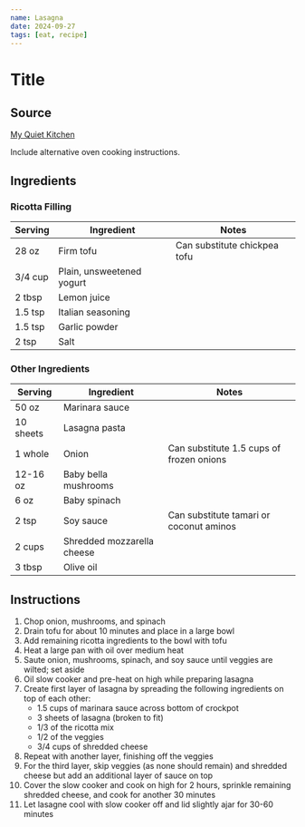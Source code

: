 ```yaml
---
name: Lasagna
date: 2024-09-27
tags: [eat, recipe]
---
```


# Title

## Source

[My Quiet Kitchen](https://myquietkitchen.com/vegan-crockpot-lasagna/)

Include alternative oven cooking instructions.

## Ingredients

### Ricotta Filling

| Serving | Ingredient | Notes |
|-|-|-|
| 28 oz | Firm tofu | Can substitute chickpea tofu |
| 3/4 cup | Plain, unsweetened yogurt |  |
| 2 tbsp | Lemon juice |  |
| 1.5 tsp | Italian seasoning |  |
| 1.5 tsp | Garlic powder |  |
| 2 tsp | Salt |  |

### Other Ingredients

| Serving | Ingredient | Notes |
|-|-|-|
| 50 oz | Marinara sauce |  |
| 10 sheets | Lasagna pasta |  |
| 1 whole | Onion | Can substitute 1.5 cups of frozen onions |
| 12-16 oz | Baby bella mushrooms |  |
| 6 oz | Baby spinach |  |
| 2 tsp | Soy sauce | Can substitute tamari or coconut aminos |
| 2 cups | Shredded mozzarella cheese |  |
| 3 tbsp | Olive oil |  |

## Instructions

1. Chop onion, mushrooms, and spinach
1. Drain tofu for about 10 minutes and place in a large bowl
1. Add remaining ricotta ingredients to the bowl with tofu
1. Heat a large pan with oil over medium heat
1. Saute onion, mushrooms, spinach, and soy sauce until veggies are wilted; set aside
1. Oil slow cooker and pre-heat on high while preparing lasagna
1. Create first layer of lasagna by spreading the following ingredients on top of each other:
    - 1.5 cups of marinara sauce across bottom of crockpot
    - 3 sheets of lasagna (broken to fit)
    - 1/3 of the ricotta mix
    - 1/2 of the veggies
    - 3/4 cups of shredded cheese
1. Repeat with another layer, finishing off the veggies
1. For the third layer, skip veggies (as none should remain) and shredded cheese but add an additional layer of sauce on top
1. Cover the slow cooker and cook on high for 2 hours, sprinkle remaining shredded cheese, and cook for another 30 minutes
1. Let lasagne cool with slow cooker off and lid slightly ajar for 30-60 minutes